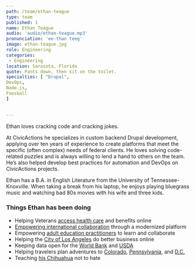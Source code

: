 ```yaml
---
path: /team/ethan-teague
type: team
published: 1
name: Ethan Teague
audio: 'audio/ethan-teague.mp3'
pronunciation: 'ee-than teeg'
image: ethan-teague.jpg
role: Engineering
categories:
 - Engineering
location: Sarasota, Florida
quote: Pants down, then sit on the toilet.
specialties: [ "Drupal",
DevOps,
Node.js,
Foosball
]

  
---
```


Ethan loves cracking code and cracking jokes.

At CivicActions he specializes in custom backend Drupal development, applying over ten years of experience to create platforms that meet the specific (often complex) needs of federal clients. He loves solving code-related puzzles and is always willing to lend a hand to others on the team. He’s also helped develop best practices for automation and DevOps on CivicActions projects.
 
Ethan has a B.A. in English Literature from the University of Tennessee-Knoxville. When taking a break from his laptop, he enjoys playing bluegrass music and watching bad 80s movies with his wife and three kids.




### Things Ethan has been doing
* Helping Veterans [access health care](https://civicactions.com/case-study/va-cms-modernization) and benefits online
* [Empowering international collaboration](https://civicactions.com/case-study/globalnet/) through a modernized platform
* Empowering [adult education practitioners](https://civicactions.com/case-study/lincs/) to learn and collaborate
* Helping the [City of Los Angeles](https://www.lacity.org/) do better business online
* Keeping data open for the [World Bank](http://www.worldbank.org/) and [USDA](https://www.usda.gov/)
* Helping travelers plan adventures to [Colorado](https://www.colorado.com/), [Pennsylvania](https://visitpa.com/), and [D.C.](https://washington.org/)
* Teaching [his Chihuahua](https://drive.google.com/file/d/1baptorAAIhX0LZiCylCWD36tg6LsFpdY/view?usp=sharing) not to hate





